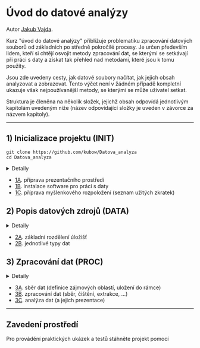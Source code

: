 <!-- #region -->
# Úvod do datové analýzy

Autor [Jakub Vajda](http://kubow.cz).

Kurz "úvod do datové analýzy" přibližuje problematiku zpracování datových souborů od základních po středně pokročilé procesy. Je určen především lidem, kteří si chtějí osvojit metody zpracování dat, se kterými se setkávají při práci s daty a získat tak přehled nad metodami, které jsou k tomu použity. 

Jsou zde uvedeny cesty, jak datové soubory načítat, jak jejich obsah analyzovat a zobrazovat. Tento výčet není v žádném případě kompletní ukazuje však nejpoužívanější metody, se kterými se může uživatel setkat.

Struktura je členěna na několik složek, jejichž obsah odpovídá jednotlivým kapitolám uvedeným níže (název odpovídající složky je uveden v závorce za názvem kapitoly).

---

## 1) Inicializace projektu (INIT)

```
git clone https://github.com/kubow/Datova_analyza
cd Datova_analyza
```

<details>
    <summary>
         Detaily
    </summary>
    <p>Tato kapitola popisuje hlaně nastavení prostředí pro prezentaci, ale je zde i ucelený seznam aplikací a postupů, se kterými se u práce s daty setkáváme.</p>
</details>  

- [1A](INIT/1A_prezentace.md). příprava prezentačního prostředí 
- [1B](INIT/1B_software.md). instalace software pro práci s daty 
- [1C](INIT/1C_mindset.md). příprava myšlenkového rozpoložení (seznam užitých zkratek)


## 2) Popis datových zdrojů (DATA)

<details>
    <summary>
         Detaily
    </summary>
    <p>V této části se popisuje rozdělení různých typů úložišť pro data, jejich klasifikace dle různých kritérií a vyskytují se tu i surová data, která budou v průběhu kurzu ukazovány jako příklad.</p>
</details>  

- [2A](DATA/2A_rozdeleni_zakladni.md). základní rozdělení úložišť 
- [2B](DATA/2B_uloziste.md). jednotlivé typy dat 

## 3) Zpracování dat (PROC)

<details>
    <summary>
         Detaily
    </summary>
    <p>Téma zpracování dat je poměrně široká oblast. V této kapitole si představíme co přesně se skrývá pod pojmem datová analýza a co všechno jí musí předcházet, aby byla kvalitní. Pro lepší názornost byla dále rozdělena do tří částí, jejichž detaily si ukážeme za chvíli.</p>
</details>  

- [3A](PROC/3A_dotazy.md). sběr dat (definice zájmových oblastí, uložení do rámce)
- [3B](PROC/3B_aktivity.md). zpracování dat (sběr, čištění, extrakce, ...)
- [3C](PROC/3C_analyza.md). analýza dat (a jejich prezentace)

---

## Zavedení prostředí

Pro provádění praktických ukázek a testů stáhněte projekt pomocí

<!-- #endregion -->
